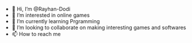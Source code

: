- 👋 Hi, I’m @Rayhan-Dodi
- 👀 I’m interested in online games 
- 🌱 I’m currently learning Prgramming
- 💞️ I’m looking to collaborate on making interesting games and softwares
- 📫 How to reach me 

<!---
Rayhan-Dodi/Rayhan-Dodi is a ✨ special ✨ repository because its `README.md` (this file) appears on your GitHub profile.
You can click the Preview link to take a look at your changes.
--->
